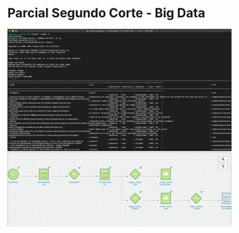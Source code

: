 # Parcial Segundo Corte - Big Data

![Terminal](https://github.com/shelsyrod/Parcial2-BD/blob/master/TerminalMySql.png)
![Workflow](https://github.com/shelsyrod/Parcial2-BD/blob/master/workflow.jpeg)
